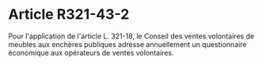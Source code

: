 # Article R321-43-2

Pour l'application de l'article L. 321-18, le Conseil des ventes volontaires de meubles aux enchères publiques adresse annuellement un questionnaire économique aux opérateurs de ventes volontaires.
